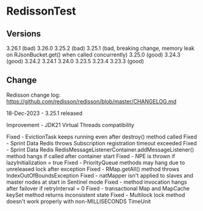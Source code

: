 # RedissonTest

## Versions

3.26.1 (bad)
3.26.0
3.25.2 (bad)
3.25.1 (bad, breaking change, memory leak on RJsonBucket.get() when called concurrently)
3.25.0 (good)
3.24.3 (good)
3.24.2
3.24.1
3.24.0
3.23.5
3.23.4
3.23.3 (good)

## Change

Redisson change log: https://github.com/redisson/redisson/blob/master/CHANGELOG.md

18-Dec-2023 - 3.25.1 released

Improvement - JDK21 Virtual Threads compatibility

Fixed - EvictionTask keeps running even after destroy() method called
Fixed - Sprint Data Redis throws Subscription registration timeout exceeded
Fixed - Sprint Data Redis RedisMessageListenerContainer.addMessageListener() method hangs if called after container start
Fixed - NPE is thrown if lazyInitialization = true
Fixed - PriorityQueue methods may hang due to unreleased lock after exception
Fixed - RMap.getAll() method throws IndexOutOfBoundsException
Fixed - natMapper isn't applied to slaves and master nodes at start in Sentinel mode
Fixed - method invocation hangs after failover if retryInterval = 0
Fixed - transactional Map and MapCache keySet method returns inconsistent state
Fixed - Multilock lock method doesn't work properly with non-MILLISECONDS TimeUnit
